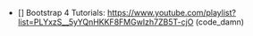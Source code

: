* [] Bootstrap 4 Tutorials: https://www.youtube.com/playlist?list=PLYxzS__5yYQnHKKF8FMGwIzh7ZB5T-cjO (code_damn)
